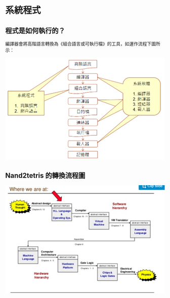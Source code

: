 # 系統程式

## 程式是如何執行的？

編譯器會將高階語言轉換為《組合語言或可執行檔》的工具，如運作流程下圖所示：

![](./img/SpFlow.png)

## Nand2tetris 的轉換流程圖

![](./img/nand2tetrisFlow.png)
